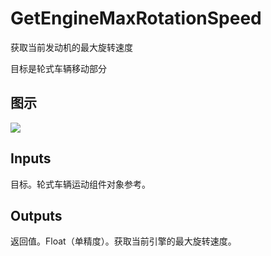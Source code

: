 # GetEngineMaxRotationSpeed

获取当前发动机的最大旋转速度

目标是轮式车辆移动部分

## 图示

![]($-20221218-19045859.png)

## Inputs

目标。轮式车辆运动组件对象参考。  

## Outputs

返回值。Float（单精度）。获取当前引擎的最大旋转速度。
